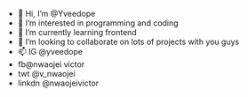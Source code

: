 - 👋 Hi, I’m @Yveedope
- 👀 I’m interested in programming and coding
- 🌱 I’m currently learning frontend
- 💞️ I’m looking to collaborate on lots of projects with you guys
- 📫 IG @yveedope
-    fb@nwaojei victor
-    twt @v_nwaojei
-    linkdn @nwaojeivictor

<!---
Yveedope/Yveedope is a ✨ special ✨ repository because its `README.md` (this file) appears on your GitHub profile.
You can click the Preview link to take a look at your changes.
--->
